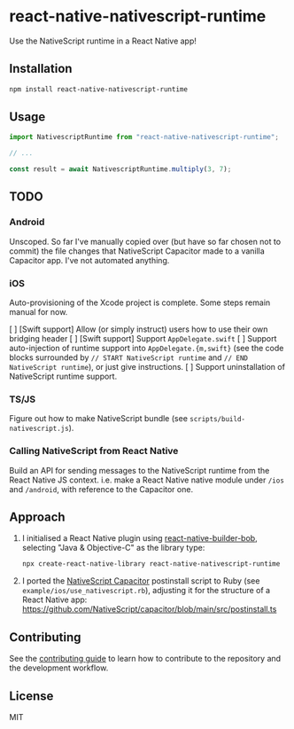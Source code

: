# react-native-nativescript-runtime

Use the NativeScript runtime in a React Native app!

## Installation

```sh
npm install react-native-nativescript-runtime
```

## Usage

```js
import NativescriptRuntime from "react-native-nativescript-runtime";

// ...

const result = await NativescriptRuntime.multiply(3, 7);
```

## TODO

### Android

Unscoped. So far I've manually copied over (but have so far chosen not to commit) the file changes that NativeScript Capacitor made to a vanilla Capacitor app. I've not automated anything.

### iOS

Auto-provisioning of the Xcode project is complete. Some steps remain manual for now.

[ ] [Swift support] Allow (or simply instruct) users how to use their own bridging header
[ ] [Swift support] Support `AppDelegate.swift`
[ ] Support auto-injection of runtime support into `AppDelegate.{m,swift}` (see the code blocks surrounded by `// START NativeScript runtime` and `// END NativeScript runtime`), or just give instructions.
[ ] Support uninstallation of NativeScript runtime support.

### TS/JS

Figure out how to make NativeScript bundle (see `scripts/build-nativescript.js`).

### Calling NativeScript from React Native

Build an API for sending messages to the NativeScript runtime from the React Native JS context. i.e. make a React Native native module under `/ios` and `/android`, with reference to the Capacitor one.

## Approach

1. I initialised a React Native plugin using [react-native-builder-bob](https://github.com/callstack/react-native-builder-bob), selecting "Java & Objective-C" as the library type:
    ```sh
    npx create-react-native-library react-native-nativescript-runtime
    ```

2. I ported the [NativeScript Capacitor](https://capacitor.nativescript.org) postinstall script to Ruby (see `example/ios/use_nativescript.rb`), adjusting it for the structure of a React Native app: https://github.com/NativeScript/capacitor/blob/main/src/postinstall.ts

## Contributing

See the [contributing guide](CONTRIBUTING.md) to learn how to contribute to the repository and the development workflow.

## License

MIT
